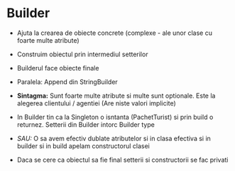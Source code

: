 # Builder

- Ajuta la crearea de obiecte concrete (complexe - ale unor clase cu foarte multe atribute)

- Construim obiectul prin intermediul setterilor

- Builderul face obiecte finale

- Paralela: Append din StringBuilder

- **Sintagma:** Sunt foarte multe atribute si multe sunt optionale. Este la alegerea clientului / agentiei (Are niste valori implicite)

- In Builder tin ca la Singleton o isntanta (PachetTurist) si prin build o returnez. Setterii din Builder intorc Builder type

- *SAU:* O sa avem efectiv dublate atributelor si in clasa efectiva si in builder si in build apelam constructorul clasei

- Daca se cere ca obiectul sa fie final setterii si constructorii se fac privati

